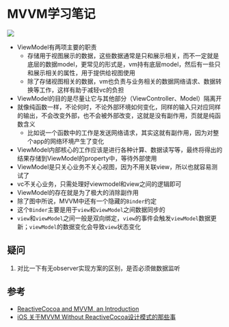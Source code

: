 # MVVM学习笔记


![](https://user-images.githubusercontent.com/5978164/93760502-b7338400-fc3e-11ea-8080-e6504c0c5d25.jpg)

- ViewModel有两项主要的职责
	- 存储用于视图展示的数据，这些数据通常是只和展示相关，而不一定就是底层的数据model，更常见的形式是，vm持有底层model，然后有一些只和展示相关的属性，用于提供给视图使用
	- 除了存储视图相关的数据，vm也负责与业务相关的数据网络请求、数据转换等工作，这样有助于减轻vc的负担
- ViewModel的目的是尽量让它与其他部分（ViewController、Model）隔离开
- 就像纯函数一样，不论何时，不论外部环境如何变化，同样的输入只对应同样的输出，不会改变外部，也不会被外部改变，这就是没有副作用，页就是纯函数含义
	- 比如说一个函数中的工作是发送网络请求，其实这就有副作用，因为对整个app的网络环境产生了变化
- ViewModel内部核心的工作应该是进行各种计算、数据读写等，最终将得出的结果存储到ViewModel的property中，等待外部使用
- ViewModel是只关心业务不关心视图，因为不用关联view，所以也就容易测试了
- vc不关心业务，只需处理好viewmodel和view之间的逻辑即可
- ViewModel的存在就是为了极大的消除副作用
- 除了图中所说，MVVM中还有一个隐藏的`Binder`约定
- 这个`Binder`主要是用于`view`和`viewModel`之间数据同步的
- `view`和`viewModel`之间一般是双向绑定，`view`的事件会触发`viewModel`数据更新；`viewModel`的数据变化会导致`view`状态变化

## 疑问
1. 对比一下有无observer实现方案的区别，是否必须做数据监听

## 参考
- [ReactiveCocoa and MVVM, an Introduction](http://thumbworks.io/blog/2014/12/06/reactivecocoa-mvvm-introduction/)
- [iOS 关于MVVM Without ReactiveCocoa设计模式的那些事](https://zhuanlan.zhihu.com/p/38420233)
